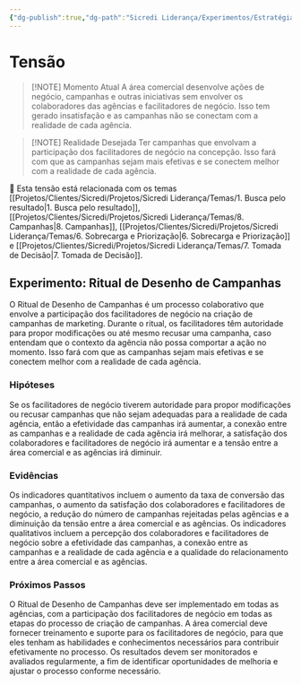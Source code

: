 ```yaml
---
{"dg-publish":true,"dg-path":"Sicredi Liderança/Experimentos/Estratégia Colaborativa.md","permalink":"/Sicredi Liderança/Experimentos/Estratégia Colaborativa/"}
---
```


# Tensão

> [!NOTE] Momento Atual
>  A área comercial desenvolve ações de negócio, campanhas e outras iniciativas sem envolver os colaboradores das agências e facilitadores de negócio. Isso tem gerado insatisfação e as campanhas não se conectam com a realidade de cada agência.

> [!NOTE] Realidade Desejada
>  Ter campanhas que envolvam a participação dos facilitadores de negócio na concepção. Isso fará com que as campanhas sejam mais efetivas e se conectem melhor com a realidade de cada agência.

🔗 Esta tensão está relacionada com os temas [[Projetos/Clientes/Sicredi/Projetos/Sicredi Liderança/Temas/1. Busca pelo resultado\|1. Busca pelo resultado]], [[Projetos/Clientes/Sicredi/Projetos/Sicredi Liderança/Temas/8. Campanhas\|8. Campanhas]], [[Projetos/Clientes/Sicredi/Projetos/Sicredi Liderança/Temas/6. Sobrecarga e Priorização\|6. Sobrecarga e Priorização]] e [[Projetos/Clientes/Sicredi/Projetos/Sicredi Liderança/Temas/7. Tomada de Decisão\|7. Tomada de Decisão]].

## Experimento: Ritual de Desenho de Campanhas

O Ritual de Desenho de Campanhas é um processo colaborativo que envolve a participação dos facilitadores de negócio na criação de campanhas de marketing. Durante o ritual, os facilitadores têm autoridade para propor modificações ou até mesmo recusar uma campanha, caso entendam que o contexto da agência não possa comportar a ação no momento. Isso fará com que as campanhas sejam mais efetivas e se conectem melhor com a realidade de cada agência.

### Hipóteses
Se os facilitadores de negócio tiverem autoridade para propor modificações ou recusar campanhas que não sejam adequadas para a realidade de cada agência, então a efetividade das campanhas irá aumentar, a conexão entre as campanhas e a realidade de cada agência irá melhorar, a satisfação dos colaboradores e facilitadores de negócio irá aumentar e a tensão entre a área comercial e as agências irá diminuir.

### Evidências 
Os indicadores quantitativos incluem o aumento da taxa de conversão das campanhas, o aumento da satisfação dos colaboradores e facilitadores de negócio, a redução do número de campanhas rejeitadas pelas agências e a diminuição da tensão entre a área comercial e as agências. Os indicadores qualitativos incluem a percepção dos colaboradores e facilitadores de negócio sobre a efetividade das campanhas, a conexão entre as campanhas e a realidade de cada agência e a qualidade do relacionamento entre a área comercial e as agências.

### Próximos Passos

 O Ritual de Desenho de Campanhas deve ser implementado em todas as agências, com a participação dos facilitadores de negócio em todas as etapas do processo de criação de campanhas. A área comercial deve fornecer treinamento e suporte para os facilitadores de negócio, para que eles tenham as habilidades e conhecimentos necessários para contribuir efetivamente no processo. Os resultados devem ser monitorados e avaliados regularmente, a fim de identificar oportunidades de melhoria e ajustar o processo conforme necessário.
